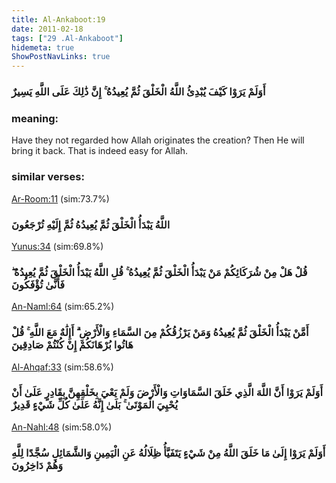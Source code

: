 ```yaml
---
title: Al-Ankaboot:19
date: 2011-02-18
tags: ["29 .Al-Ankaboot"]
hidemeta: true 
ShowPostNavLinks: true 
---
```

### أَوَلَمْ يَرَوْا كَيْفَ يُبْدِئُ اللَّهُ الْخَلْقَ ثُمَّ يُعِيدُهُ ۚ إِنَّ ذَٰلِكَ عَلَى اللَّهِ يَسِيرٌ
### meaning: 
Have they not regarded how Allah originates the creation? Then He will bring it back. That is indeed easy for Allah.
### similar verses: 

[Ar-Room:11](/30/11) (sim:73.7%)

### اللَّهُ يَبْدَأُ الْخَلْقَ ثُمَّ يُعِيدُهُ ثُمَّ إِلَيْهِ تُرْجَعُونَ

[Yunus:34](/10/34) (sim:69.8%)

### قُلْ هَلْ مِنْ شُرَكَائِكُمْ مَنْ يَبْدَأُ الْخَلْقَ ثُمَّ يُعِيدُهُ ۚ قُلِ اللَّهُ يَبْدَأُ الْخَلْقَ ثُمَّ يُعِيدُهُ ۖ فَأَنَّىٰ تُؤْفَكُونَ

[An-Naml:64](/27/64) (sim:65.2%)

### أَمَّنْ يَبْدَأُ الْخَلْقَ ثُمَّ يُعِيدُهُ وَمَنْ يَرْزُقُكُمْ مِنَ السَّمَاءِ وَالْأَرْضِ ۗ أَإِلَٰهٌ مَعَ اللَّهِ ۚ قُلْ هَاتُوا بُرْهَانَكُمْ إِنْ كُنْتُمْ صَادِقِينَ

[Al-Ahqaf:33](/46/33) (sim:58.6%)

### أَوَلَمْ يَرَوْا أَنَّ اللَّهَ الَّذِي خَلَقَ السَّمَاوَاتِ وَالْأَرْضَ وَلَمْ يَعْيَ بِخَلْقِهِنَّ بِقَادِرٍ عَلَىٰ أَنْ يُحْيِيَ الْمَوْتَىٰ ۚ بَلَىٰ إِنَّهُ عَلَىٰ كُلِّ شَيْءٍ قَدِيرٌ

[An-Nahl:48](/16/48) (sim:58.0%)

### أَوَلَمْ يَرَوْا إِلَىٰ مَا خَلَقَ اللَّهُ مِنْ شَيْءٍ يَتَفَيَّأُ ظِلَالُهُ عَنِ الْيَمِينِ وَالشَّمَائِلِ سُجَّدًا لِلَّهِ وَهُمْ دَاخِرُونَ
